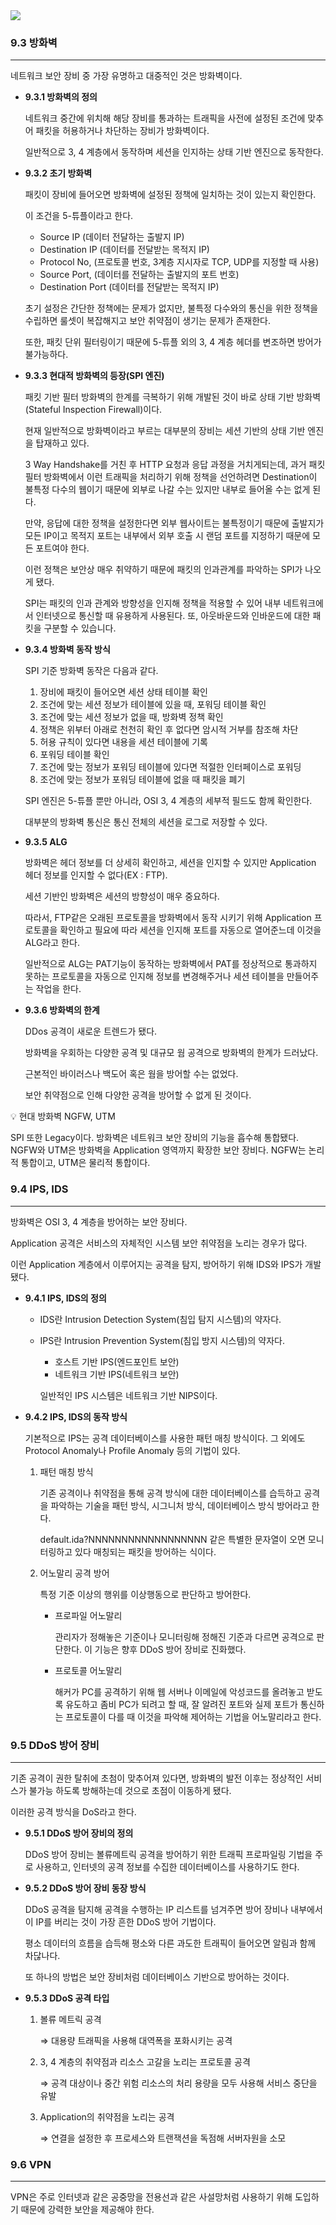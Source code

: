 <img src="https://github.com/monthly-cs/2024-01-network/assets/105256335/0fc2a6e5-48bb-460c-9117-47dcf68e8102">

### 9.3 방화벽

---

네트워크 보안 장비 중 가장 유명하고 대중적인 것은 방화벽이다.

- **9.3.1 방화벽의 정의**
    
    
    네트워크 중간에 위치해 해당 장비를 통과하는 트래픽을 사전에 설정된 조건에 맞추어 패킷을 허용하거나 차단하는 장비가 방화벽이다.
    
    일반적으로 3, 4 계층에서 동작하며 세션을 인지하는 상태 기반 엔진으로 동작한다.
    
- **9.3.2 초기 방화벽**
    
    
    패킷이 장비에 들어오면 방화벽에 설정된 정책에 일치하는 것이 있는지 확인한다.
    
    이 조건을 5-튜플이라고 한다.
    
    - Source IP (데이터 전달하는 출발지 IP)
    - Destination IP (데이터를 전달받는 목적지 IP)
    - Protocol No, (프로토콜 번호, 3계층 지시자로 TCP, UDP를 지정할 때 사용)
    - Source Port, (데이터를 전달하는 출발지의 포트 번호)
    - Destination Port (데이터를 전달받는 목적지 IP)
    
    초기 설정은 간단한 정책에는 문제가 없지만, 불특정 다수와의 통신을 위한 정책을 수립하면 룰셋이 복잡해지고 보안 취약점이 생기는 문제가 존재한다.
    
    또한, 패킷 단위 필터링이기 때문에 5-튜플 외의 3, 4 계층 헤더를 변조하면 방어가 불가능하다.
    

- **9.3.3 현대적 방화벽의 등장(SPI 엔진)**
    
    
    패킷 기반 필터 방화벽의 한계를 극복하기 위해 개발된 것이 바로 상태 기반 방화벽(Stateful Inspection Firewall)이다.
    
    현재 일반적으로 방화벽이라고 부르는 대부분의 장비는 세션 기반의 상태 기반 엔진을 탑재하고 있다.
    
    3 Way Handshake를 거친 후 HTTP 요청과 응답 과정을 거치게되는데, 과거 패킷 필터 방화벽에서 이런 트래픽을 처리하기 위해 정책을 선언하려면 Destination이 불특정 다수의 웹이기 때문에 외부로 나갈 수는 있지만 내부로 들어올 수는 없게 된다.
    
    만약, 응답에 대한 정책을 설정한다면 외부 웹사이트는 불특정이기 때문에 출발지가 모든 IP이고 목적지 포트는 내부에서 외부 호출 시 랜덤 포트를 지정하기 때문에 모든 포트여야 한다.
    
    이런 정책은 보안상 매우 취약하기 때문에 패킷의 인과관계를 파악하는 SPI가 나오게 됐다.
    
    SPI는 패킷의 인과 관계와 방향성을 인지해 정책을 적용할 수 있어 내부 네트워크에서 인터넷으로 통신할 때 유용하게 사용된다. 또, 아웃바운드와 인바운드에 대한 패킷을 구분할 수 있습니다.
    

- **9.3.4 방화벽 동작 방식**
    
    
    SPI 기준 방화벽 동작은 다음과 같다.
    
    1. 장비에 패킷이 들어오면 세션 상태 테이블 확인
    2. 조건에 맞는 세션 정보가 테이블에 있을 때, 포워딩 테이블 확인
    3. 조건에 맞는 세션 정보가 없을 때, 방화벽 정책 확인
    4. 정책은 위부터 아래로 천천히 확인 후 없다면 암시적 거부를 참조해 차단
    5. 허용 규칙이 있다면 내용을 세션 테이블에 기록
    6. 포워딩 테이블 확인
    7. 조건에 맞는 정보가 포워딩 테이블에 있다면 적절한 인터페이스로 포워딩
    8. 조건에 맞는 정보가 포워딩 테이블에 없을 때 패킷을 폐기
    
    SPI 엔진은 5-튜플 뿐만 아니라, OSI 3, 4 계층의 세부적 필드도 함께 확인한다.
    
    대부분의 방화벽 통신은 통신 전체의 세션을 로그로 저장할 수 있다.
    

- **9.3.5 ALG**
    
    
    방화벽은 헤더 정보를 더 상세히 확인하고, 세션을 인지할 수 있지만 Application 헤더 정보를 인지할 수 없다(EX : FTP).
    
    세션 기반인 방화벽은 세션의 방향성이 매우 중요하다.
    
    따라서, FTP같은 오래된 프로토콜을 방화벽에서 동작 시키기 위해 Application 프로토콜을 확인하고 필요에 따라 세션을 인지해 포트를 자동으로 열어준느데 이것을 ALG라고 한다.
    
    일반적으로 ALG는 PAT기능이 동작하는 방화벽에서 PAT를 정상적으로 통과하지 못하는 프로토콜을 자동으로 인지해 정보를 변경해주거나 세션 테이블을 만들어주는 작업을 한다.
    

- **9.3.6 방화벽의 한계**
    
    
    DDos 공격이 새로운 트렌드가 됐다.
    
    방화벽을 우회하는 다양한 공격 및 대규모 웜 공격으로 방화벽의 한계가 드러났다.
    
    근본적인 바이러스나 백도어 혹은 웜을 방어할 수는 없었다.
    
    보안 취약점으로 인해 다양한 공격을 방어할 수 없게 된 것이다.
    

<aside>
💡 현대 방화벽 NGFW, UTM

SPI 또한 Legacy이다. 방화벽은 네트워크 보안 장비의 기능을 흡수해 통합됐다.
NGFW와 UTM은 방화벽을 Application 영역까지 확장한 보안 장비다.
NGFW는 논리적 통합이고, UTM은 물리적 통합이다.

</aside>

### 9.4 IPS, IDS

---

방화벽은 OSI 3, 4 계층을 방어하는 보안 장비다.

Application 공격은 서비스의 자체적인 시스템 보안 취약점을 노리는 경우가 많다.

이런 Application 계층에서 이루어지는 공격을 탐지, 방어하기 위해 IDS와 IPS가 개발됐다.

- **9.4.1 IPS, IDS의 정의**
    
    
    - IDS란 Intrusion Detection System(침입 탐지 시스템)의 약자다.
    - IPS란 Intrusion Prevention System(침입 방지 시스템)의 약자다.
        - 호스트 기반 IPS(엔드포인트 보안)
        - 네트워크 기반 IPS(네트워크 보안)
        
        일반적인 IPS 시스템은 네트워크 기반 NIPS이다.
        
    
- **9.4.2 IPS, IDS의 동작 방식**
    
    
    기본적으로 IPS는 공격 데이터베이스를 사용한 패턴 매칭 방식이다. 그 외에도 Protocol Anomaly나 Profile Anomaly 등의 기법이 있다.
    
    1. 패턴 매칭 방식
        
        
        기존 공격이나 취약점을 통해 공격 방식에 대한 데이터베이스를 습득하고 공격을 파악하는 기술을 패턴 방식, 시그니처 방식, 데이터베이스 방식 방어라고 한다.
        
        default.ida?NNNNNNNNNNNNNNNNNN 같은 특별한 문자열이 오면 모니터링하고 있다 매칭되는 패킷을 방어하는 식이다.
        
    
    1. 어노말리 공격 방어
        
        
        특정 기준 이상의 행위를 이상행동으로 판단하고 방어한다.
        
        - 프로파일 어노말리
            
            
            관리자가 정해놓은 기준이나 모니터링해 정해진 기준과 다르면 공격으로 판단한다. 이 기능은 향후 DDoS 방어 장비로 진화했다.
            
        
        - 프로토콜 어노말리
            
            
            해커가 PC를 공격하기 위해 웹 서버나 이메일에 악성코드를 올려놓고 받도록 유도하고 좀비 PC가 되려고 할 때, 잘 알려진 포트와 실제 포트가 통신하는 프로토콜이 다를 때 이것을 파악해 제어하는 기법을 어노말리라고 한다.
            
    

### 9.5 DDoS 방어 장비

---

기존 공격이 권한 탈취에 초첨이 맞추어져 있다면, 방화벽의 발전 이후는 정상적인 서비스가 불가능 하도록 방해하는데 것으로 초점이 이동하게 됐다.

이러한 공격 방식을 DoS라고 한다.

- **9.5.1 DDoS 방어 장비의 정의**
    
    
    DDoS 방어 장비는 볼류메트릭 공격을 방어하기 위한 트래픽 프로파일링 기법을 주로 사용하고, 인터넷의 공격 정보를 수집한 데이터베이스를 사용하기도 한다.
    

- **9.5.2 DDoS 방어 장비 동장 방식**
    
    
    DDoS 공격을 탐지해 공격을 수행하는 IP 리스트를 넘겨주면 방어 장비나 내부에서 이 IP를 버리는 것이 가장 흔한 DDoS 방어 기법이다.
    
    평소 데이터의 흐름을 습득해 평소와 다른 과도한 트래픽이 들어오면 알림과 함께 차닪나다.
    
    또 하나의 방법은 보안 장비처럼 데이터베이스 기반으로 방어하는 것이다.
    
- **9.5.3 DDoS 공격 타입**
    
    
    1. 볼류 메트릭 공격
        
        ⇒ 대용량 트래픽을 사용해 대역폭을 포화시키는 공격
        
    2. 3, 4 계층의 취약점과 리소스 고갈을 노리는 프로토콜 공격
        
        ⇒ 공격 대상이나 중간 위험 리소스의 처리 용량을 모두 사용해 서비스 중단을 유발 
        
    3. Application의 취약점을 노리는 공격
        
        ⇒ 연결을 설정한 후 프로세스와 트랜잭션을 독점해 서버자원을 소모
        
    

### 9.6 VPN

---

VPN은 주로 인터넷과 같은 공중망을 전용선과 같은 사설망처럼 사용하기 위해 도입하기 때문에 강력한 보안을 제공해야 한다.
